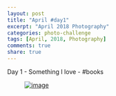 ```yaml
---
layout: post
title: "April #day1"
excerpt: "April 2018 Photography"
categories: photo-challenge
tags: [April, 2018, Photography]
comments: true
share: true
---
```

Day 1 - Something I love - #books


<figure>
	<a href="{{site.url}}/images/photo-challenge/april-2018/day1.jpg"><img src="{{site.url}}/images/photo-challenge/april-2018/day1.jpg" alt="image"></a>
</figure>
